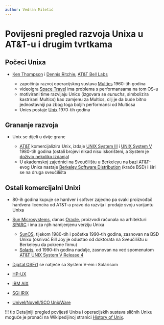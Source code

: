 ```yaml
---
author: Vedran Miletić
---
```


# Povijesni pregled razvoja Unixa u AT&T-u i drugim tvrtkama

## Počeci Unixa

- [Ken Thompson](https://en.wikipedia.org/wiki/Ken_Thompson) i [Dennis Ritchie](https://en.wikipedia.org/wiki/Dennis_Ritchie), [AT&T Bell Labs](https://en.wikipedia.org/wiki/Bell_Labs)

    - započinju razvoj operacijskog sustava [Multics](https://en.wikipedia.org/wiki/Multics) 1960-tih godina
    - videoigra [Space Travel](https://en.wikipedia.org/wiki/Space_Travel_(video_game)) ima problema s performansama na tom OS-u
    - motivirani time razvijaju Unics (izgovara se *eunuchs*, simbolizira kastrirani Multics) kao zamjenu za Multics, cilj je da bude bitno jednostavniji pa zbog toga boljih performansi od Multicsa
    - Unics postaje [Unix](https://en.wikipedia.org/wiki/Unix) 1970-tih godina

## Grananje razvoja

- Unix se dijeli u dvije grane

    - [AT&T](https://en.wikipedia.org/wiki/AT&T) komercijalizira Unix, izdaje [UNIX System III](https://en.wikipedia.org/wiki/UNIX_System_III) i [UNIX System V](https://en.wikipedia.org/wiki/UNIX_System_V) 1980-tih godina (ostali brojevi nikad nisu iskorišteni, a System je [doživio nekoliko izdanja](https://en.wikipedia.org/wiki/UNIX_System_V#Releases))
    - U akademskoj zajednici na Sveučilištu u Berkeleyu na bazi AT&T-evog Unixa nastaje [Berkeley Software Distribution](https://en.wikipedia.org/wiki/Berkeley_Software_Distribution) (kraće BSD) i širi se na druga sveučilišta

## Ostali komercijalni Unixi

- 80-ih godina kupuje se hardver i softver zajedno pa svaki proizvođač hardvera licencira od AT&T-a pravo da razvija i prodaje svoju varijantu Unixa
- [Sun Microsystems](https://en.wikipedia.org/wiki/Sun_Microsystems), danas [Oracle](https://en.wikipedia.org/wiki/Oracle_Corporation), proizvodi računala na arhitekturi [SPARC](https://en.wikipedia.org/wiki/SPARC) i ima za njih namijenjenu verziju Unixa

    - [SunOS](https://en.wikipedia.org/wiki/SunOS), tijekom 1980-tih i početka 1990-tih godina, zasnovan na BSD Unixu (osnivač Bill Joy je odustao od doktorata na Sveučilištu u Berkeleyu da pokrene firmu)
    - [Solaris](https://en.wikipedia.org/wiki/Solaris_(operating_system)), od 1990-tih godina nadalje, zasnovan na već spomenutom [AT&T UNIX System V Release 4](https://en.wikipedia.org/wiki/UNIX_System_V#SVR4)

- [Digital OSF/1](https://en.wikipedia.org/wiki/OSF/1) se natječe sa System V-em i Solarisom
- [HP-UX](https://en.wikipedia.org/wiki/HP-UX)
- [IBM AIX](https://en.wikipedia.org/wiki/IBM_AIX)
- [SGI IRIX](https://en.wikipedia.org/wiki/IRIX)
- [Univel/Novell/SCO UnixWare](https://en.wikipedia.org/wiki/UnixWare)

!!! tip
    Detaljniji pregled povijesti Unixa i operacijskih sustava sličnih Unixu moguće je pronaći na Wikipedijinoj stranici [History of Unix](https://en.wikipedia.org/wiki/History_of_Unix).
